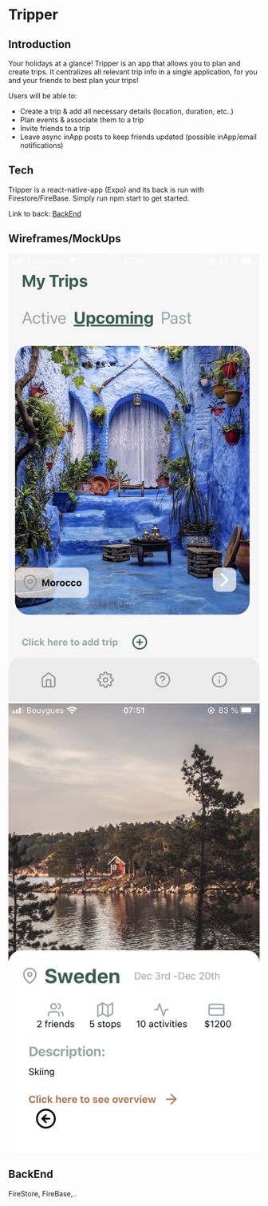 # Tripper

## Introduction

Your holidays at a glance!
Tripper is an app that allows you to plan and create trips. It centralizes all relevant trip info in a single application, for you and your friends to best plan your trips!

Users will be able to:

- Create a trip & add all necessary details (location, duration, etc..)
- Plan events & associate them to a trip
- Invite friends to a trip
- Leave async inApp posts to keep friends updated (possible inApp/email notifications)

## Tech

Tripper is a react-native-app (Expo) and its back is run with Firestore/FireBase.
Simply run npm start to get started.

Link to back: [BackEnd](https://github.com/LaurencePortron/Tripper_-Back-)

## Wireframes/MockUps

![Screenshot](FronPage.PNG)
![Screenshot](TripOverview.PNG)

## BackEnd

FireStore, FireBase,..
